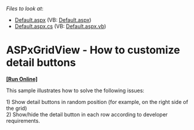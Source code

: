 <!-- default file list -->
*Files to look at*:

* [Default.aspx](./CS/Default.aspx) (VB: [Default.aspx](./VB/Default.aspx))
* [Default.aspx.cs](./CS/Default.aspx.cs) (VB: [Default.aspx.vb](./VB/Default.aspx.vb))
<!-- default file list end -->
# ASPxGridView - How to customize detail buttons
<!-- run online -->
**[[Run Online]](https://codecentral.devexpress.com/e1016/)**
<!-- run online end -->


<p>This sample illustrates how to solve the following issues:</p><p>1) Show detail buttons in random position (for example, on the right side of the grid)<br />
2) Show/hide the detail button in each row according to developer requirements.</p>

<br/>



